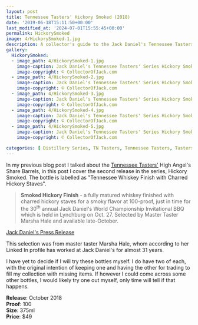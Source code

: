 ```yaml
---
layout: post
title: Tennessee Tasters' Hickory Smoked (2018)
date: '2019-06-18T15:11:50+00:00'
last_modified_at: '2024-07-01T15:55:45+00:00'
permalink: HickorySmoked
image: 4/HickorySmoked-1.jpg
description: A collector's guide to the Jack Daniel's Tennessee Tasters' Series Hickory Smoked release "Tennessee Whiskey Finish with Charred Hickory Staves"
gallery:
  HickorySmoked:
  - image_path: 4/HickorySmoked-1.jpg
    image-caption: Jack Daniel's Tennessee Tasters' Series Hickory Smoked release
    image-copyright: © CollectorOfJack.com
  - image_path: 4/HickorySmoked-2.jpg
    image-caption: Jack Daniel's Tennessee Tasters' Series Hickory Smoked release
    image-copyright: © CollectorOfJack.com
  - image_path: 4/HickorySmoked-3.jpg
    image-caption: Jack Daniel's Tennessee Tasters' Series Hickory Smoked release
    image-copyright: © CollectorOfJack.com
  - image_path: 4/HickorySmoked-4.jpg
    image-caption: Jack Daniel's Tennessee Tasters' Series Hickory Smoked release
    image-copyright: © CollectorOfJack.com
  - image_path: 4/HickorySmoked-5.jpg
    image-caption: Jack Daniel's Tennessee Tasters' Series Hickory Smoked release
    image-copyright: © CollectorOfJack.com

categories: [ Distillery Series, TN Tasters, Tennessee Tasters, Tasters Series, 375ml, Hickory Smoked, Hickory ]
---
```


In my previous blog post I talked about the [Tennessee Tasters'](/series/tasters-distillery) High Angel's Share Barrels, in this post I cover the second release in the series, Hickory Smoked. The bottle is labelled as "Tennessee Whiskey Finish with Charred Hickory Staves". 

> **Smoked Hickory Finish** - a fully matured whiskey finished with charred hickory staves for a smoky flavor at 100-proof, just in time for the 30<sup>th</sup> annual Jack Daniel's World Championship Invitational BBQ which is held in Lynchburg on Oct. 27. Selected by Master Taster Marsha Hale and available late-October.     

    
[Jack Daniel's Press Release](http://pressroom.jackdaniels.com/jack-daniels-launches-limited-edition-tennessee-tasters-selection/)

This selection was from master taster Marsha Hale, whom according to her Linked In profile has worked at Jack Daniel's for almost 31 years. 

I have yet to decide if I will try these bottles myself. I do have two of each, with the original intention of keeping one and having the other for trading to fill my collection with missing items. If however I could come across some other bottles, I would likely try one out myself, only time will tell if that happens.

**Release**: October 2018  
**Proof**: 100  
**Size**: 375ml  
**Price**: $49

